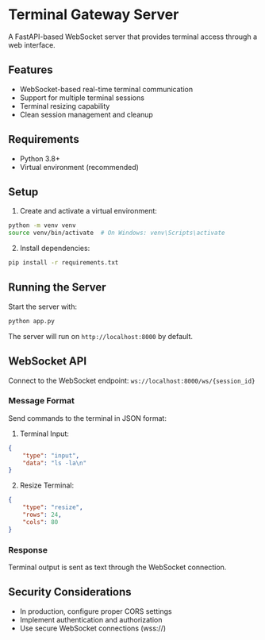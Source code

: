 # Terminal Gateway Server

A FastAPI-based WebSocket server that provides terminal access through a web interface.

## Features

- WebSocket-based real-time terminal communication
- Support for multiple terminal sessions
- Terminal resizing capability
- Clean session management and cleanup

## Requirements

- Python 3.8+
- Virtual environment (recommended)

## Setup

1. Create and activate a virtual environment:
```bash
python -m venv venv
source venv/bin/activate  # On Windows: venv\Scripts\activate
```

2. Install dependencies:
```bash
pip install -r requirements.txt
```

## Running the Server

Start the server with:
```bash
python app.py
```

The server will run on `http://localhost:8000` by default.

## WebSocket API

Connect to the WebSocket endpoint: `ws://localhost:8000/ws/{session_id}`

### Message Format

Send commands to the terminal in JSON format:

1. Terminal Input:
```json
{
    "type": "input",
    "data": "ls -la\n"
}
```

2. Resize Terminal:
```json
{
    "type": "resize",
    "rows": 24,
    "cols": 80
}
```

### Response

Terminal output is sent as text through the WebSocket connection.

## Security Considerations

- In production, configure proper CORS settings
- Implement authentication and authorization
- Use secure WebSocket connections (wss://) 